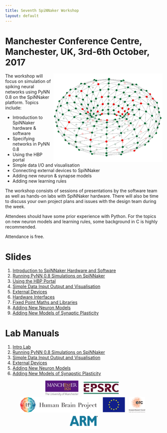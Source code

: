 ```yaml
---
title: Seventh SpiNNaker Workshop
layout: default
---
```


# Manchester Conference Centre, Manchester, UK, 3rd-6th October, 2017

<img style="float: right;" src="Rotating_Doughnut_S2.gif">

The workshop will focus on simulation of spiking neural networks using PyNN 0.8 on the SpiNNaker platform. Topics include:

 - Introduction to SpiNNaker hardware & software
 - Specifying networks in PyNN 0.8
 - Using the HBP portal
 - Simple data I/O and visualisation
 - Connecting external devices to SpiNNaker
 - Adding new neuron & synapse models
 - Adding new learning rules

The workshop consists of sessions of presentations by the software team as well as hands-on labs with SpiNNaker hardware. There will also be time to discuss your own project plans and issues with the design team during the week.

Attendees should have some prior experience with Python. For the topics on new neuron models and learning rules, some background in C is highly recommended.

Attendance is free.

# Slides

1. [Introduction to SpiNNaker Hardware and Software](https://drive.google.com/uc?export=download&id=0B9312BuJXntlcU1VTXh3TmtrcGs)
1. [Running PyNN 0.8 Simulations on SpiNNaker](https://docs.google.com/presentation/d/1xdUauQ9RrMguSUJK8jE4M3dV2i0qLmpETMlfNRuZXYU/export/pdf)
1. [Using the HBP Portal](https://docs.google.com/presentation/d/1CRRN31-lIaonsw0xiCaxkvkfRfW9-Ch5Xp34HG2sqX0/export/pdf)
1. [Simple Data Input Output and Visualisation](https://docs.google.com/presentation/d/1-u8qwWG71VHVvwzQ2sB5Ou8K5O_j8RKf1HWeSTbEohQ/export/pdf)
1. [External Devices](https://docs.google.com/presentation/d/1DgU4Vd0v9AMeM3g40B1w-YeRIHm3MP7qSwomXFmJH7U/export/pdf)
1. [Hardware Interfaces]()
1. [Fixed Point Maths and Libraries](https://drive.google.com/uc?export=download&id=0B9312BuJXntlb2x6RzhlbjNhODg)
1. [Adding New Neuron Models](https://docs.google.com/presentation/d/1zukVVl3ed5zwPZq8rV3i7CWpPPtrclTz8O7wG0Q9TdI/export/pdf)
1. [Adding New Models of Synaptic Plasticity](https://docs.google.com/presentation/d/1osnhXdBlGi03eYvMJdY5aqAV1dqXPY5ziX6hfd1tKSg/export/pdf)

# Lab Manuals

1. [Intro Lab](https://docs.google.com/document/d/1yfjEShsG0gvnGBnkCrEjNHtPJbb6Ff8bX3pKl78KiJ4/export?format=pdf)
1. [Running PyNN 0.8 Simulations on SpiNNaker](https://docs.google.com/document/d/1isNqmyDYMWU2K9dLPYcamnP0cyKBxWHiNyfAn5xbeiQ/export?format=pdf)
1. [Simple Data Input Output and Visualisation](https://docs.google.com/document/d/19gKFFiYaZexu3OfdesCNBb-zy68G5-zh8wfHMfSEIvA/export?format=pdf)
1. [External Devices](https://docs.google.com/document/d/1EEvKe5N1kQxHewX2vtatexieR8TbBeyDUopBJUoKP9w/export?format=pdf)
1. [Adding New Neuron Models](https://docs.google.com/document/d/1rPDtkmyBhV3uSIWZjHFdZG8xX6BWZiyfrEAHrBHXeOs/export?format=pdf)
1. [Adding New Models of Synapstic Plasticity](https://docs.google.com/document/d/1t51nzxEYJKR0lAINwzCO4BxXMxZ_6b8e1GaSJ7t-h4w/export?format=pdf)


<center>
<img src="UoM.png" height="50">&nbsp;&nbsp;
<img src="EPSRClogo.jpg" height="50">&nbsp;&nbsp;
<img src="HBP_logo.png" height="50">&nbsp;&nbsp;
<img src="EU_flag_yellow_low.jpg" height="50">&nbsp;&nbsp;
<img src="LOGO-ERC.jpg" height="50">&nbsp;&nbsp;
<img src="ARM.png" height="50">
</center>